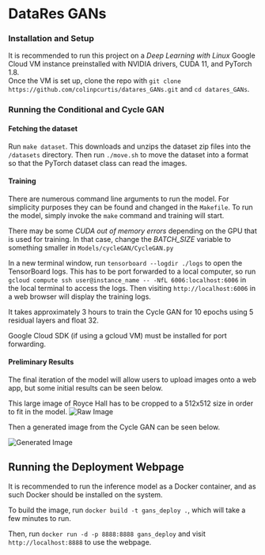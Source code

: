# DataRes GANs

### Installation and Setup

It is recommended to run this project on a _Deep Learning with Linux_ Google Cloud VM instance preinstalled with NVIDIA drivers, CUDA 11, and PyTorch 1.8.   
Once the VM is set up, clone the repo with ```git clone https://github.com/colinpcurtis/datares_GANs.git``` 
and ```cd datares_GANs```.

### Running the Conditional and Cycle GAN

#### Fetching the dataset
Run ```make dataset```.  This downloads and unzips the dataset zip files into the ```/datasets``` directory.
Then run ```./move.sh``` to move the dataset into a format so that the PyTorch dataset class can read 
the images.

#### Training
There are numerous command line arguments to run the model.  For simplicity purposes they can be found and changed in 
the ```Makefile```.  To run the model, simply invoke the ```make``` command and training will start.

There may be some _CUDA out of memory errors_ depending on the GPU that is used for training.  In that case, change the _BATCH\_SIZE_ variable to something smaller in ```Models/cycleGAN/CycleGAN.py```

In a new terminal window, run ```tensorboard --logdir ./logs``` to open the TensorBoard logs.  This has to be
port forwarded to a local computer, so run 
```gcloud compute ssh user@instance_name -- -NfL 6006:localhost:6006```
in the local terminal to access the logs. Then visiting ```http://localhost:6006``` in a web browser 
will display the training logs.

It takes approximately 3 hours to train the Cycle GAN for 10 epochs using 5 residual layers and float 32.  

Google Cloud SDK (if using a gcloud VM) must be installed for port forwarding.  


#### Preliminary Results
The final iteration of the model will allow users to upload images onto a web app, but some initial results can be seen below.  

This large image of Royce Hall has to be cropped to a 512x512 size in order to fit in the model. 
![Raw Image](/Deploy/test3.jpeg)

Then a generated image from the Cycle GAN can be seen below.

![Generated Image](/Deploy/pred3.jpg)


## Running the Deployment Webpage

It is recommended to run the inference model as a Docker container, and as such Docker should be installed on the system.

To build the image, run ```docker build -t gans_deploy .```, which will take a few minutes to run.  

Then, run ```docker run -d -p 8888:8888 gans_deploy``` and visit ```http://localhost:8888``` to use the webpage.  